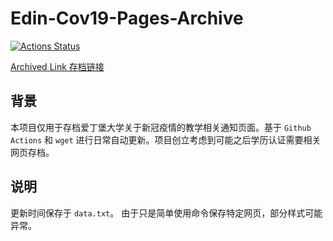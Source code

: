# Edin-Cov19-Pages-Archive

[![Actions Status](https://github.com/NorwinYu/Edin-Cov19-Pages-Archive/workflows/CI/badge.svg)](https://github.com/NorwinYu/Edin-Cov19-Pages-Archive/actions)

[Archived Link 存档链接](https://norwinyu.github.io/Edin-Cov19-Pages-Archive/www.ed.ac.uk/news/covid-19)

## 背景
本项目仅用于存档爱丁堡大学关于新冠疫情的教学相关通知页面。基于 `Github Actions` 和 `wget` 进行日常自动更新。项目创立考虑到可能之后学历认证需要相关网页存档。 

## 说明
更新时间保存于 `data.txt`。
由于只是简单使用命令保存特定网页，部分样式可能异常。
